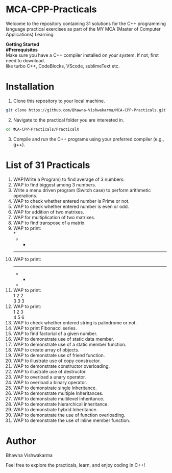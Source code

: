 # MCA-CPP-Practicals

Welcome to the repository containing 31 solutions for the C++ programming language practical exercises as part of the MY MCA (Master of Computer Applications) Learning.

**Getting Started**  
**#Prerequisites**  
Make sure you have a C++ compiler installed on your system. If not, first need to download.  
like turbo C++, CodeBlocks, VScode, sublimeText etc.


# Installation
1. Clone this repository to your local machine.  


```bash   
git clone https://github.com/Bhawna-Vishwakarma/MCA-CPP-Practicals.git
```

 
2. Navigate to the practical folder you are interested in.  


```bash    
cd MCA-CPP-Practicals/PracticalX  
``` 


3. Compile and run the C++ programs using your preferred compiler (e.g., g++).  


# List of 31 Practicals

1. WAP(Write a Program) to find average of 3 numbers.  
2. WAP to find biggest among 3 numbers.  
3. Write a menu driven program (Switch case) to perform arithmetic operations.  
4. WAP to check whether entered number is Prime or not.  
5. WAP to check whether entered number is even or odd.  
6. WAP for addition of two matrixes.  
7. WAP for multiplication of two matrixes.  
8. WAP to find transpose of a matrix.  
9. WAP to print:  
    *  
    * *  
    * * *  
11. WAP to print:  
    * * *  
    * *  
    *   
11. WAP to print:  
    1 2 2  
    3 3 3  
12. WAP to print:  
    1 2 3  
    4 5 6  
13. WAP to check whether entered string is palindrome or not.  
14. WAP to print Fibonacci series.  
15. WAP to find factorial of a given number.  
16. WAP to demonstrate use of static data member.  
17. WAP to demonstrate use of a static member function.  
18. WAP to create array of objects.  
19. WAP to demonstrate use of friend function.  
20. WAP to illustrate use of copy constructor.  
21. WAP to demonstrate constructor overloading.  
22. WAP to illustrate use of destructor.   
23. WAP to overload a unary operator.  
24. WAP to overload a binary operator.  
25. WAP to demonstrate single Inheritance.  
26. WAP to demonstrate multiple Inheritances.  
27. WAP to demonstrate multilevel Inheritance.  
28. WAP to demonstrate hierarchical inheritance.  
29. WAP to demonstrate hybrid Inheritance.  
30. WAP to demonstrate the use of function overloading.  
31. WAP to demonstrate the use of inline member function.  


# Author  
Bhawna Vishwakarma  


Feel free to explore the practicals, learn, and enjoy coding in C++!  
